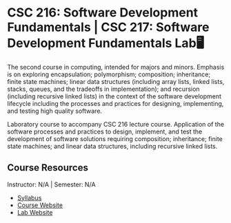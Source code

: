 # CSC 216: Software Development Fundamentals | CSC 217: Software Development Fundamentals Lab🖥️
The second course in computing, intended for majors and minors. Emphasis is on exploring encapsulation; polymorphism; composition; inheritance; finite state machines; linear data structures (including array lists, linked lists, stacks, queues, and the tradeoffs in implementation); and recursion (including recursive linked lists) in the context of the software development lifecycle including the processes and practices for designing, implementing, and testing high quality software.

Laboratory course to accompany CSC 216 lecture course. Application of the software processes and practices to design, implement, and test the development of software solutions requiring composition; inheritance; finite state machines; and linear data structures, including recursive linked lists.

## Course Resources
Instructor: N/A | Semester: N/A
* [Syllabus]()
* [Course Website](https://www.csc.ncsu.edu/courses/outcomes.php?uniq_id=7500017)
* [Lab Website](https://www.csc.ncsu.edu/courses/outcomes.php?uniq_id=17500058)
